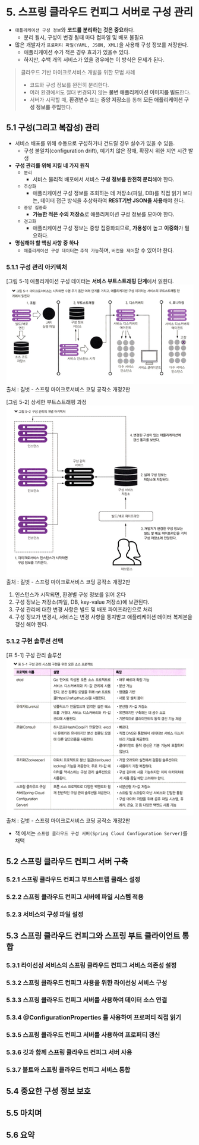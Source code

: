 # 5. 스프링 클라우드 컨피그 서버로 구성 관리
- `애플리케이션 구성 정보`와 **코드를 분리하는 것은 중요**하다.
  - 분리 될시, 구성이 변경 될때 마다 컴파일 및 배포 불필요
- 많은 개발자가 `프로퍼티 파일(YAML, JSON, XML)`을 사용해 구성 정보를 저장한다. 
  - 애플리케이션 수가 적은 경우 효과가 있을수 있다.
  - 하지만, 수백 개의 서비스가 있을 경우에는 이 방식은 문제가 된다.

> 클라우드 기반 마이크로서비스 개발을 위한 모범 사례
> - 코드와 구성 정보를 완전히 분리한다.
> - 여러 환경에서도 절대 변경되지 않는 **불변 애플리케이션 이미지를 빌드**한다.
> - 서버가 시작할 때, **환경변수** 또는 **중앙 저장소**를 통해 **모든 애플리케이션 구성 정보를 주입**한다.

## 5.1 구성(그리고 복잡성) 관리
- 서비스 배포를 위해 수동으로 구성하거나 건드릴 경우 실수가 있을 수 있음.
  - 구성 불일치(configuration drift), 예기치 않은 장애, 확장시 위한 지연 시간 발생
- **구성 관리를 위해 지킬 네 가지 원칙**
  - `분리`
    - 서비스 물리적 배포에서 서비스 **구성 정보를 완전히 분리**해야 한다.
  - `추상화`
    - 애플리케이션 구성 정보를 조회하는 데 저장소(파일, DB)를 직접 읽기 보다는, 데이터 접근 방식을 추상화하여 **REST기반 JSON을 사용**해야 한다.
  - `중앙 집중화`
    - **가능한 적은 수의 저장소**로 애플리케이션 구성 정보를 모아야 한다.
  - `견고화`
    - 애플리케이션 구성 정보는 중앙 집중화되므로, **가용성**이 높고 **이중화**가 필요하다.
- **명심해야 할 핵심 사항 중 하나**
  - `애플리케이션 구성 데이터`는 `추적 가능`하며, `버전을 제어`할 수 있어야 한다.

### 5.1.1 구성 관리 아키텍처
[그림 5-1] 애플리케이션 구성 데이터는 **서비스 부트스트래핑 단계**에서 읽힌다.
![img_1.png](images/ch05/img.png)      
출처 : 길벗 - 스프링 마이크로서비스 코딩 공작소 개정2판    

[그림 5-2] 상세한 부트스트래핑 과정
![img_1.png](images/ch05/img_1.png)     
출처 : 길벗 - 스프링 마이크로서비스 코딩 공작소 개정2판    
1. 인스턴스가 시작되면, 환경별 구성 정보를 읽어 온다
2. 구성 정보는 저장소(파일, DB, key-value 저장소)에 보관된다.
3. 구성 관리에 대한 변경 사항은 빌드 및 배포 파이프라인으로 처리
4. 구성 정보가 변경시, 서비스는 변경 사항을 통지받고 애플리케이션 데이터 복제본을 갱신 해야 한다.

### 5.1.2 구현 솔루션 선택
[표 5-1] 구성 관리 솔루션
![img_1.png](images/ch05/img_2.png)         
출처 : 길벗 - 스프링 마이크로서비스 코딩 공작소 개정2판  
- 책 에서는 `스프링 클라우드 구성 서버(Spring Cloud Configuration Server)`를 채택

## 5.2 스프링 클라우드 컨피그 서버 구축
### 5.2.1 스프링 클라우드 컨피그 부트스트랩 클래스 설정
### 5.2.2 스프링 클라우드 컨피그 서버에 파일 시스템 적용
### 5.2.3 서비스의 구성 파일 설정

## 5.3 스프링 클라우드 컨피그와 스프링 부트 클라이언트 통합
### 5.3.1 라이선싱 서비스의 스프링 클라우드 컨피그 서비스 의존성 설정
### 5.3.2 스프링 클라우드 컨피그 사용을 위한 라이선싱 서비스 구성
### 5.3.3 스프링 클라우드 컨피그 서버를 사용하여 데이터 소스 연결
### 5.3.4 @ConfigurationProperties 를 사용하여 프로퍼티 직접 읽기
### 5.3.5 스프링 클라우드 컨피그 서버를 사용하여 프로퍼티 갱신
### 5.3.6 깃과 함께 스프링 클라우드 컨피그 서버 사용
### 5.3.7 볼트와 스프링 클라우드 컨피그 서비스 통합


## 5.4 중요한 구성 정보 보호
## 5.5 마치며
## 5.6 요약
